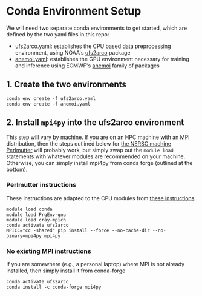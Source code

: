 # Conda Environment Setup

We will need two separate conda environments to get started, which are defined
by the two yaml files in this repo:
* [ufs2arco.yaml](ufs2arco.yaml): establishes the CPU based data preprocessing
  environment, using NOAA's [ufs2arco](https://github.com/NOAA-PSL/ufs2arco)
  package
* [anemoi.yaml](anemoi.yaml): establishes the GPU environment necessary for
  training and inference using ECMWF's
  [anemoi](https://anemoi.readthedocs.io/en/latest/) family of packages

## 1. Create the two environments

```
conda env create -f ufs2arco.yaml
conda env create -f anemoi.yaml
```

## 2. Install `mpi4py` into the ufs2arco environment

This step will vary by machine.
If you are on an HPC machine with an MPI distribution, then the
steps outlined below for
[the NERSC machine Perlmutter](https://docs.nersc.gov/systems/perlmutter/architecture/)
will probably work, but simply swap out the `module load` statements with whatever modules
are recommended on your machine.
Otherwise, you can simply install mpi4py from conda forge (outlined at the
bottom).

### Perlmutter instructions

These instructions are adapted to the CPU modules from
[these instructions](https://docs.nersc.gov/development/languages/python/using-python-perlmutter/#mpi4py-on-perlmutter).

```
module load conda
module load PrgEnv-gnu
module load cray-mpich
conda activate ufs2arco
MPICC="cc -shared" pip install --force --no-cache-dir --no-binary=mpi4py mpi4py
```

### No existing MPI instructions

If you are somewhere (e.g., a personal laptop) where MPI is not already
installed, then simply install it from conda-forge

```
conda activate ufs2arco
conda install -c conda-forge mpi4py
```
